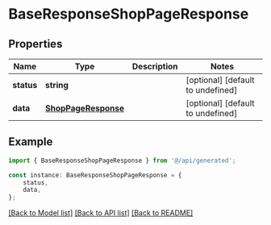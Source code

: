 # BaseResponseShopPageResponse


## Properties

Name | Type | Description | Notes
------------ | ------------- | ------------- | -------------
**status** | **string** |  | [optional] [default to undefined]
**data** | [**ShopPageResponse**](ShopPageResponse.md) |  | [optional] [default to undefined]

## Example

```typescript
import { BaseResponseShopPageResponse } from '@/api/generated';

const instance: BaseResponseShopPageResponse = {
    status,
    data,
};
```

[[Back to Model list]](../README.md#documentation-for-models) [[Back to API list]](../README.md#documentation-for-api-endpoints) [[Back to README]](../README.md)
